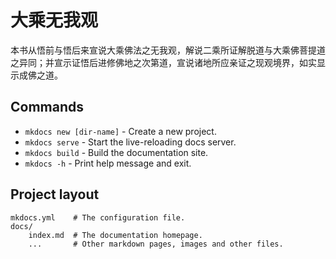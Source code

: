 # 大乘无我观

本书从悟前与悟后来宣说大乘佛法之无我观，解说二乘所证解脱道与大乘佛菩提道之异同；并宣示证悟后进修佛地之次第道，宣说诸地所应亲证之现观境界，如实显示成佛之道。

## Commands

* `mkdocs new [dir-name]` - Create a new project.
* `mkdocs serve` - Start the live-reloading docs server.
* `mkdocs build` - Build the documentation site.
* `mkdocs -h` - Print help message and exit.

## Project layout

    mkdocs.yml    # The configuration file.
    docs/
        index.md  # The documentation homepage.
        ...       # Other markdown pages, images and other files.
